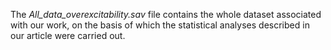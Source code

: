 The  *All_data_overexcitability.sav* file contains the whole dataset associated with our work, on the basis of which the statistical analyses described in our article were carried out.

